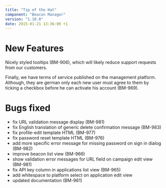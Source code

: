 ```yaml
---
title: "Tip of the Hat"
component: "Beacon Manager"
version: "1.10.0"
date: 2015-01-21 13:36:00 +1
---
```

# New Features
Nicely styled tooltips (BM-906), which will likely reduce support requests from our customers.

Finally, we have terms of service published on the management platform. Although, they are german only each new user must agree to them by ticking a checkbox before he can activate his account (BM-969).

# Bugs fixed
 * fix URL validation message display (BM-981)
 * fix English translation of generic delete confirmation message (BM-983)
 * fix profile-edit template HTML (BM-977)
 * fix password reset template HTML  (BM-976)
 * add more specific error message for missing password on sign in dialog (BM-982)
 * improve beacon list view (BM-966)
 * show validation error messages for URL field on campaign edit view (BM-981)
 * fix API key column in applications list view (BM-965)
 * add whitespace to platform select on application edit view
 * updated documentation (BM-961)